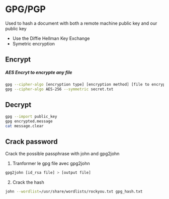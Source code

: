 # GPG/PGP
Used to hash a document with both a remote machine public key and our public key 

- Use the Diffie Hellman Key Exchange
- Symetric encryption 

## Encrypt

##### AES Encryt to encrypte any file
```bash
gpg --cipher-algo [encryption type] [encryption method] [file to encrypt]
gpg --cipher-algo AES-256 --symmetric secret.txt
```

## Decrypt
```bash
gpg --import public_key
gpg encrypted.message
cat message.clear
```



## Crack password

Crack the possible passphrase with john and gpg2john


1. Tranformer le gpg file avec gpg2john 
```bash
gpg2john [id_rsa file] > [output file]
```
2. Crack the hash
```bash
john --wordlist=/usr/share/wordlists/rockyou.txt gpg_hash.txt	
```
